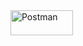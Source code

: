 
<div>
  <img src="https://hsto.org/getpro/habr/post_images/40e/c7f/b4f/40ec7fb4f579c099e14f300685f2222c.png" title="Postman" alt="Postman" width="100" height="40"/>&nbsp;

